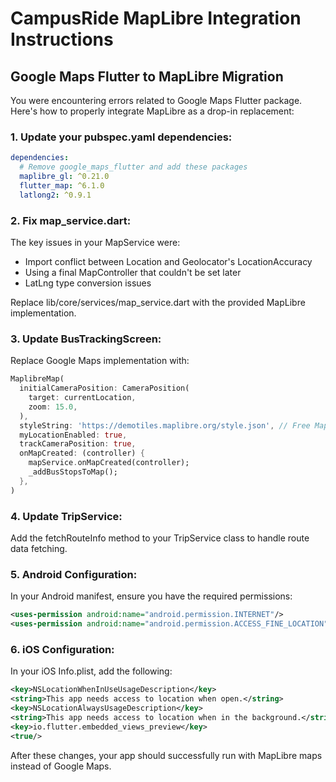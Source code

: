 # CampusRide MapLibre Integration Instructions

## Google Maps Flutter to MapLibre Migration

You were encountering errors related to Google Maps Flutter package. Here's how to properly integrate MapLibre as a drop-in replacement:

### 1. Update your pubspec.yaml dependencies:

```yaml
dependencies:
  # Remove google_maps_flutter and add these packages
  maplibre_gl: ^0.21.0
  flutter_map: ^6.1.0
  latlong2: ^0.9.1
```

### 2. Fix map_service.dart:

The key issues in your MapService were:
- Import conflict between Location and Geolocator's LocationAccuracy
- Using a final MapController that couldn't be set later
- LatLng type conversion issues

Replace lib/core/services/map_service.dart with the provided MapLibre implementation.

### 3. Update BusTrackingScreen:

Replace Google Maps implementation with:

```dart
MaplibreMap(
  initialCameraPosition: CameraPosition(
    target: currentLocation,
    zoom: 15.0,
  ),
  styleString: 'https://demotiles.maplibre.org/style.json', // Free MapLibre style
  myLocationEnabled: true,
  trackCameraPosition: true,
  onMapCreated: (controller) {
    mapService.onMapCreated(controller);
    _addBusStopsToMap();
  },
)
```

### 4. Update TripService:

Add the fetchRouteInfo method to your TripService class to handle route data fetching.

### 5. Android Configuration:

In your Android manifest, ensure you have the required permissions:

```xml
<uses-permission android:name="android.permission.INTERNET"/>
<uses-permission android:name="android.permission.ACCESS_FINE_LOCATION"/>
```

### 6. iOS Configuration:

In your iOS Info.plist, add the following:

```xml
<key>NSLocationWhenInUseUsageDescription</key>
<string>This app needs access to location when open.</string>
<key>NSLocationAlwaysUsageDescription</key>
<string>This app needs access to location when in the background.</string>
<key>io.flutter.embedded_views_preview</key>
<true/>
```

After these changes, your app should successfully run with MapLibre maps instead of Google Maps. 
